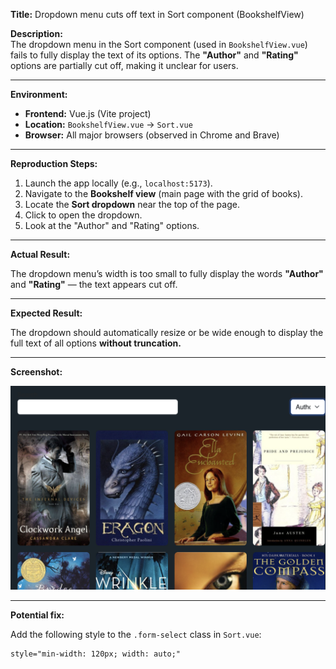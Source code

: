 **Title:** Dropdown menu cuts off text in Sort component (BookshelfView)

**Description:**  
The dropdown menu in the Sort component (used in `BookshelfView.vue`) fails to fully display the text of its options. The **"Author"** and **"Rating"** options are partially cut off, making it unclear for users.

---

**Environment:**

- **Frontend:** Vue.js (Vite project)
- **Location:** `BookshelfView.vue` → `Sort.vue`
- **Browser:** All major browsers (observed in Chrome and Brave)

---

**Reproduction Steps:**

1. Launch the app locally (e.g., `localhost:5173`).
2. Navigate to the **Bookshelf view** (main page with the grid of books).
3. Locate the **Sort dropdown** near the top of the page.
4. Click to open the dropdown.
5. Look at the "Author" and "Rating" options.

---

**Actual Result:**

The dropdown menu’s width is too small to fully display the words **"Author"** and **"Rating"** — the text appears cut off.

---

**Expected Result:**

The dropdown should automatically resize or be wide enough to display the full text of all options **without truncation.**

---

**Screenshot:**

![Dropdown Text Cut Off](./screenshots/dropDown-bug.png)

---

**Potential fix:**

Add the following style to the `.form-select` class in `Sort.vue`:

```html
style="min-width: 120px; width: auto;"
```
